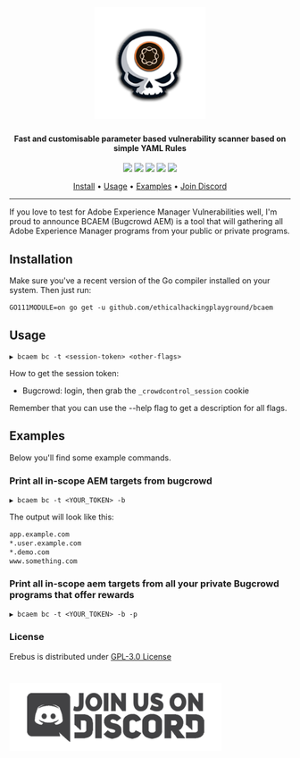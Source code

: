 <h1 align="center">
  <br>
<img src="static/bcaem.png" width="200px" alt="bcaem">
</h1>

<h4 align="center">Fast and customisable parameter based vulnerability scanner based on simple YAML Rules</h4>


<p align="center">
<a href="https://goreportcard.com/report/github.com/ethicalhackingplayground/bcaem"><img src="https://goreportcard.com/badge/github.com/ethicalhackingplayground/bcaem"></a>
<a href="https://github.com/ethicalhackingplayground/bcaem/issues"><img src="https://img.shields.io/badge/contributions-welcome-brightgreen.svg?style=flat"></a>
<a href="https://github.com/ethicalhackingplayground/bcaem/releases"><img src="https://img.shields.io/github/release/ethicalhackingplayground/bcaem"></a>
<a href="https://twitter.com/z0idsec"><img src="https://img.shields.io/twitter/follow/z0idsec.svg?logo=twitter"></a>
<a href="https://discord.gg/MQWCem5b"><img src="https://img.shields.io/discord/862900124740616192.svg?logo=discord"></a>
</p>

<p align="center">
  <a href="#install">Install</a> •
  <a href="#usage">Usage</a> •
  <a href="#examples">Examples</a> •
  <a href="https://discord.gg/MQWCem5b">Join Discord</a> 
</p>

---

If you love to test for Adobe Experience Manager Vulnerabilities well, I'm proud to announce BCAEM (Bugcrowd AEM) is a tool that will gathering
all Adobe Experience Manager programs from your public or private programs.


## Installation
Make sure you've a recent version of the Go compiler installed on your system.
Then just run:
```
GO111MODULE=on go get -u github.com/ethicalhackingplayground/bcaem
```

## Usage
```
▶ bcaem bc -t <session-token> <other-flags>
```
How to get the session token:
- Bugcrowd: login, then grab the `_crowdcontrol_session` cookie

Remember that you can use the --help flag to get a description for all flags.

## Examples
Below you'll find some example commands.

### Print all in-scope AEM targets from bugcrowd
```
▶ bcaem bc -t <YOUR_TOKEN> -b 
```
The output will look like this:
```
app.example.com
*.user.example.com
*.demo.com
www.something.com
```

### Print all in-scope aem targets from all your private Bugcrowd programs that offer rewards
```
▶ bcaem bc -t <YOUR_TOKEN> -b -p
```

### License

Erebus is distributed under [GPL-3.0 License](https://github.com/ethicalhackingplayground/erebus/blob/main/LICENSE)

<h1 align="left">
  <a href="https://discord.gg/MQWCem5b"><img src="static/Join-Discord.png" width="380" alt="Join Discord"></a>
</h1>